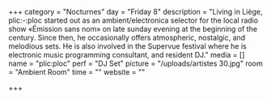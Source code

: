 +++
category = "Nocturnes"
day = "Friday 8"
description = "Living in Liège, plic:-:ploc started out as an ambient/electronica selector for the local radio show «Émission sans nom» on late sunday evening at the beginning of the century. Since then, he occasionally offers atmospheric, nostalgic, and melodious sets. He is also involved in the Supervue festival where he is electronic music  programming consultant, and resident DJ."
media = []
name = "plic:ploc"
perf = "DJ Set"
picture = "/uploads/artistes 30.jpg"
room = "Ambient Room"
time = ""
website = ""

+++
